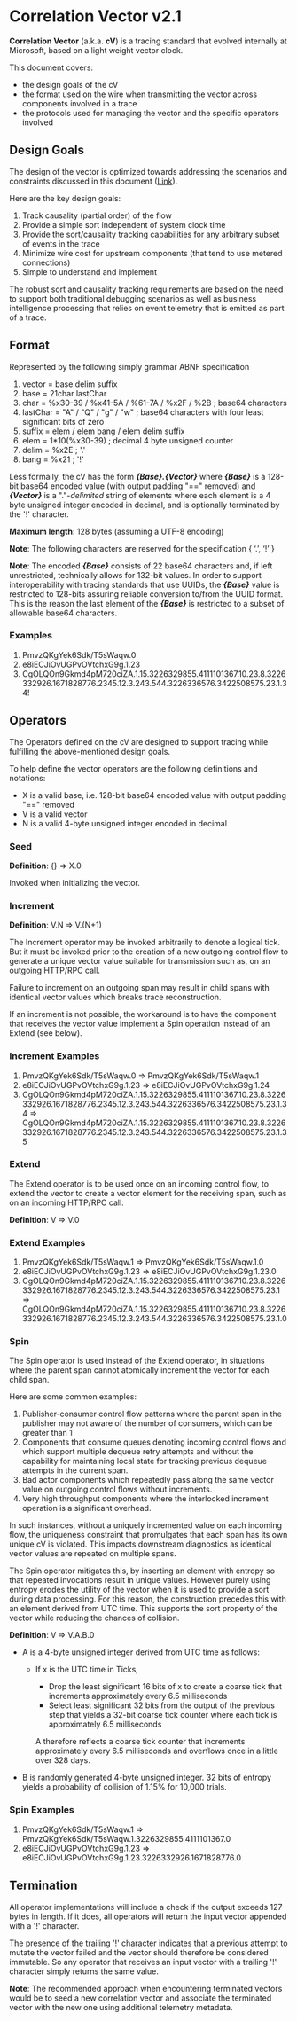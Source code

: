 # Correlation Vector v2.1

**Correlation Vector** (a.k.a. **cV**) is a tracing standard that evolved internally at Microsoft, based on a light weight vector clock.

This document covers:

- the design goals of the cV
- the format used on the wire when transmitting the vector across components involved in a trace
- the protocols used for managing the vector and the specific operators involved

## Design Goals

The design of the vector is optimized towards addressing the scenarios and constraints discussed in this document ([Link](Scenarios.md)).

Here are the key design goals:

1. Track causality (partial order) of the flow
2. Provide a simple sort independent of system clock time
3. Provide the sort/causality tracking capabilities for any arbitrary subset of events in the trace
4. Minimize wire cost for upstream components (that tend to use metered connections)
5. Simple to understand and implement

The robust sort and causality tracking requirements are based on the need to support both traditional debugging scenarios as well as business intelligence processing that relies on event telemetry that is emitted as part of a trace.

## Format

Represented by the following simply grammar ABNF specification

1. vector = base delim suffix
2. base = 21char lastChar
3. char = %x30-39 / %x41-5A / %61-7A / %x2F / %2B ; base64 characters
4. lastChar = "A" / "Q" / "g" / "w" ; base64 characters with four least significant bits of zero
5. suffix = elem / elem bang / elem delim suffix
6. elem = 1*10(%x30-39) ; decimal 4 byte unsigned counter
7. delim = %x2E ; '.'
8. bang = %x21 ; '!'

Less formally, the cV has the form **_{Base}.{Vector}_** where **_{Base}_** is a 128-bit base64 encoded value (with output padding "==" removed) and **_{Vector}_** is a "."-_delimited_ string of elements where each element is a 4 byte unsigned integer encoded in decimal, and is optionally terminated by the '!' character.

**Maximum length**: 128 bytes (assuming a UTF-8 encoding)

**Note**: The following characters are reserved for the specification { ‘.’, ‘!’ }

**Note**: The encoded **_{Base}_** consists of 22 base64 characters and, if left unrestricted, technically allows for 132-bit values. In order to support interoperability with tracing standards that use UUIDs, the **_{Base}_** value is restricted to 128-bits assuring reliable conversion to/from the UUID format. This is the reason the last element of the **_{Base}_** is restricted to a subset of allowable base64 characters.

### Examples

1. PmvzQKgYek6Sdk/T5sWaqw.0
2. e8iECJiOvUGPvOVtchxG9g.1.23
3. CgOLQOn9Gkmd4pM720ciZA.1.15.3226329855.4111101367.10.23.8.3226332926.1671828776.2345.12.3.243.544.3226336576.3422508575.23.1.34!

## Operators

The Operators defined on the cV are designed to support tracing while fulfilling the above-mentioned design goals.

To help define the vector operators are the following definitions and notations:

- X is a valid base, i.e. 128-bit base64 encoded value with output padding "==" removed
- V is a valid vector
- N is a valid 4-byte unsigned integer encoded in decimal

### Seed

**Definition**: {} => X.0

Invoked when initializing the vector.

### Increment

**Definition**: V.N => V.(N+1)

The Increment operator may be invoked arbitrarily to denote a logical tick. But it must be invoked prior to the creation of a new outgoing control flow to generate a unique vector value suitable for transmission such as, on an outgoing HTTP/RPC call.

Failure to increment on an outgoing span may result in child spans with identical vector values which breaks trace reconstruction.

If an increment is not possible, the workaround is to have the component that receives the vector value implement a Spin operation instead of an Extend (see below).

### Increment Examples

1. PmvzQKgYek6Sdk/T5sWaqw.0 => PmvzQKgYek6Sdk/T5sWaqw.1
2. e8iECJiOvUGPvOVtchxG9g.1.23 => e8iECJiOvUGPvOVtchxG9g.1.24
3. CgOLQOn9Gkmd4pM720ciZA.1.15.3226329855.4111101367.10.23.8.3226332926.1671828776.2345.12.3.243.544.3226336576.3422508575.23.1.34 => CgOLQOn9Gkmd4pM720ciZA.1.15.3226329855.4111101367.10.23.8.3226332926.1671828776.2345.12.3.243.544.3226336576.3422508575.23.1.35

### Extend

The Extend operator is to be used once on an incoming control flow, to extend the vector to create a vector element for the receiving span, such as on an incoming HTTP/RPC call.

**Definition**: V => V.0

### Extend Examples

1. PmvzQKgYek6Sdk/T5sWaqw.1 => PmvzQKgYek6Sdk/T5sWaqw.1.0
2. e8iECJiOvUGPvOVtchxG9g.1.23 => e8iECJiOvUGPvOVtchxG9g.1.23.0
3. CgOLQOn9Gkmd4pM720ciZA.1.15.3226329855.4111101367.10.23.8.3226332926.1671828776.2345.12.3.243.544.3226336576.3422508575.23.1 => CgOLQOn9Gkmd4pM720ciZA.1.15.3226329855.4111101367.10.23.8.3226332926.1671828776.2345.12.3.243.544.3226336576.3422508575.23.1.0

### Spin

The Spin operator is used instead of the Extend operator, in situations where the parent span cannot atomically increment the vector for each child span. 

Here are some common examples:

1. Publisher-consumer control flow patterns where the parent span in the publisher may not aware of the number of consumers, which can be greater than 1
2. Components that consume queues denoting incoming control flows and which support multiple dequeue retry attempts and without the capability for maintaining local state for tracking previous dequeue attempts in the current span.
3. Bad actor components which repeatedly pass along the same vector value on outgoing control flows without increments.
4. Very high throughput components where the interlocked increment operation is a significant overhead.

In such instances, without a uniquely incremented value on each incoming flow, the uniqueness constraint that promulgates that each span has its own unique cV is violated. This impacts downstream diagnostics as identical vector values are repeated on multiple spans.

The Spin operator mitigates this, by inserting an element with entropy so that repeated invocations result in unique values. However purely using entropy erodes the utility of the vector when it is used to provide a sort during data processing. For this reason, the construction precedes this with an element derived from UTC time. This supports the sort property of the vector while reducing the chances of collision.

**Definition**: V => V.A.B.0

- A is a 4-byte unsigned integer derived from UTC time as follows:
  - If x is the UTC time in Ticks, 
    - Drop the least significant 16 bits of x to create a coarse tick that increments approximately every 6.5 milliseconds
    - Select least significant 32 bits from the output of the previous step that yields a 32-bit coarse tick counter where each tick is approximately 6.5 milliseconds

    A therefore reflects a coarse tick counter that increments approximately every 6.5 milliseconds and overflows once in a little over 328 days.
- B is randomly generated 4-byte unsigned integer. 32 bits of entropy yields a probability of collision of 1.15% for 10,000 trials. 

### Spin Examples

1. PmvzQKgYek6Sdk/T5sWaqw.1 => PmvzQKgYek6Sdk/T5sWaqw.1.3226329855.4111101367.0
2. e8iECJiOvUGPvOVtchxG9g.1.23 => e8iECJiOvUGPvOVtchxG9g.1.23.3226332926.1671828776.0

## Termination

All operator implementations will include a check if the output exceeds 127 bytes in length. If it does, all operators will return the input vector appended with a '!' character. 

The presence of the trailing '!' character indicates that a previous attempt to mutate the vector failed and the vector should therefore be considered immutable. So any operator that receives an input vector with a trailing '!' character simply returns the same value. 

**Note**: The recommended approach when encountering terminated vectors would be to seed a new correlation vector and associate the terminated vector with the new one using additional telemetry metadata.



